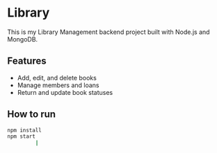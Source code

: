 # Library

This is my Library Management backend project built with Node.js and MongoDB.

## Features
- Add, edit, and delete books
- Manage members and loans
- Return and update book statuses

## How to run
```bash
npm install
npm start
         |
